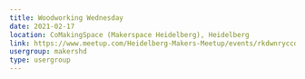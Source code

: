 ```yaml
---
title: Woodworking Wednesday
date: 2021-02-17
location: CoMakingSpace (Makerspace Heidelberg), Heidelberg
link: https://www.meetup.com/Heidelberg-Makers-Meetup/events/rkdwnryccdbwb/
usergroup: makershd
type: usergroup
---
```

